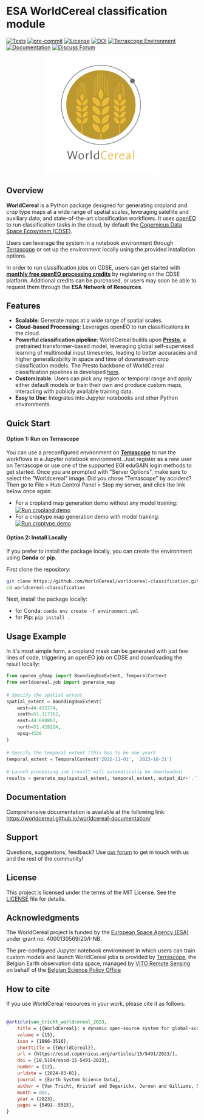 # ESA WorldCereal classification module <!-- omit in toc -->
[![Tests](https://github.com/WorldCereal/worldcereal-classification/actions/workflows/ci.yaml/badge.svg)](https://github.com/WorldCereal/worldcereal-classification/actions/workflows/ci.yaml) [![pre-commit](https://img.shields.io/badge/pre--commit-enabled-brightgreen?logo=pre-commit)](https://github.com/pre-commit/pre-commit) [![License](https://img.shields.io/badge/license-MIT-blue.svg)](https://opensource.org/licenses/MIT) [![DOI](https://img.shields.io/badge/DOI-10.5194/essd--15--5491--2023-blue)](https://doi.org/10.5194/essd-15-5491-2023)
 [![Terrascope Environment](https://img.shields.io/badge/try%20on-Terrascope-blue)](https://notebooks.terrascope.be/hub/user-redirect/git-pull?repo=https%3A%2F%2Fgithub.com%2FWorldCereal%2Fworldcereal-classification&urlpath=lab%2Ftree%2Fworldcereal-classification%2Fnotebooks%2Fworldcereal_v1_demo_default_cropland.ipynb&branch=main) [![Documentation](https://img.shields.io/badge/docs-WorldCereal%20Documentation-blue)](https://worldcereal.github.io/worldcereal-documentation/) [![Discuss Forum](https://img.shields.io/badge/discuss-forum-ED1965?logo=discourse&logoColor=white)](https://forum.esa-worldcereal.org/)


<p align="center">
  <a href="https://esa-worldcereal.org/en" target="_blank">
    <img src="assets/worldcereal_logo.jpg" alt="logo" width="300"/>
  </a>
</p>

## Overview

**WorldCereal** is a Python package designed for generating cropland and crop type maps at a wide range of spatial scales, leveraging satellite and auxiliary data, and state-of-the-art classification workflows. It uses [openEO](https://openeo.org/) to run classification tasks in the cloud, by default the [Copernicus Data Space Ecosystem (CDSE)](https://dataspace.copernicus.eu/). 

Users can leverage the system in a notebook environment through [Terrascope](https://terrascope.be/en) or set up the environment locally using the provided installation options.

In order to run classification jobs on CDSE, users can get started with [**monthly free openEO processing credits**](https://documentation.dataspace.copernicus.eu/Quotas.html) by registering on the CDSE platform. Additional credits can be purchased, or users may soon be able to request them through the **ESA Network of Resources**.

## Features

- **Scalable**: Generate maps at a wide range of spatial scales.
- **Cloud-based Processing**: Leverages openEO to run classifications in the cloud.
- **Powerful classification pipeline**: WorldCereal builds upon [**Presto**](https://arxiv.org/abs/2304.14065), a pretrained transformer-based model, leveraging global self-supervised learning of multimodal input timeseries, leading to better accuracies and higher generalizability in space and time of downstream crop classification models. The Presto backbone of WorldCereal classification pipelines is developed [here](https://github.com/WorldCereal/presto-worldcereal).
- **Customizable**: Users can pick any region or temporal range and apply either default models or train their own and produce custom maps, interacting with publicly available training data.
- **Easy to Use**: Integrates into Jupyter notebooks and other Python environments.

## Quick Start

#### Option 1: Run on Terrascope

You can use a preconfigured environment on [**Terrascope**](https://terrascope.be/en) to run the workflows in a Jupyter notebook environment. Just register as a new user on Terrascope or use one of the supported EGI eduGAIN login methods to get started. Once you are prompted with "Server Options", make sure to select the "Worldcereal" image. Did you chose "Terrascope" by accident? Then go to File > Hub Control Panel > Stop my server, and click the link below once again. 

- For a cropland map generation demo without any model training: <a href="https://notebooks.terrascope.be/hub/user-redirect/git-pull?repo=https%3A%2F%2Fgithub.com%2FWorldCereal%2Fworldcereal-classification&urlpath=lab%2Ftree%2Fworldcereal-classification%2Fnotebooks%2Fworldcereal_v1_demo_default_cropland.ipynb&branch=main"><img src="https://img.shields.io/badge/Run%20cropland%20demo-Terrascope-brightgreen" alt="Run cropland demo" valign="middle"></a>
- For a croptype map generation demo with model training: <a href="https://notebooks.terrascope.be/hub/user-redirect/git-pull?repo=https%3A%2F%2Fgithub.com%2FWorldCereal%2Fworldcereal-classification&urlpath=lab%2Ftree%2Fworldcereal-classification%2Fnotebooks%2Fworldcereal_v1_demo_custom_croptype.ipynb&branch=main"><img src="https://img.shields.io/badge/Run%20croptype%20demo-Terrascope-brightgreen" alt="Run croptype demo" valign="middle"></a>

#### Option 2: Install Locally

If you prefer to install the package locally, you can create the environment using **Conda** or **pip**.

First clone the repository:
```bash
git clone https://github.com/WorldCereal/worldcereal-classification.git
cd worldcereal-classification
```
Next, install the package locally:
- for Conda: `conda env create -f environment.yml`
- for Pip: `pip install .`

## Usage Example
In it's most simple form, a cropland mask can be generated with just few lines of code, triggering an openEO job on CDSE and downloading the result locally:

```python
from openeo_gfmap import BoundingBoxExtent, TemporalContext
from worldcereal.job import generate_map

# Specify the spatial extent
spatial_extent = BoundingBoxExtent(
    west=44.432274,
    south=51.317362,
    east=44.698802,
    north=51.428224,
    epsg=4326
)

# Specify the temporal extent (this has to be one year)
temporal_extent = TemporalContext('2022-11-01', '2023-10-31')

# Launch processing job (result will automatically be downloaded)
results = generate_map(spatial_extent, temporal_extent, output_dir='.')
```

## Documentation

Comprehensive documentation is available at the following link: https://worldcereal.github.io/worldcereal-documentation/

## Support
Questions, suggestions, feedback? Use [our forum](https://forum.esa-worldcereal.org/) to get in touch with us and the rest of the community!

## License

This project is licensed under the terms of the MIT License. See the [LICENSE](LICENSE) file for details.

## Acknowledgments

The WorldCereal project is funded by the [European Space Agency (ESA)](https://www.esa.int/) under grant no. 4000130569/20/I-NB.

The pre-configured Jupyter notebook environment in which users can train custom models and launch WorldCereal jobs is provided by [Terrascope](https://terrascope.be/en), the Belgian Earth observation data space, managed by [VITO Remote Sensing](https://remotesensing.vito.be/) on behalf of the [Belgian Science Policy Office](https://www.belspo.be/belspo/index_en.stm)

## How to cite

If you use WorldCereal resources in your work, please cite it as follows:

```bibtex

@article{van_tricht_worldcereal_2023,
	title = {{WorldCereal}: a dynamic open-source system for global-scale, seasonal, and reproducible crop and irrigation mapping},
	volume = {15},
	issn = {1866-3516},
	shorttitle = {{WorldCereal}},
	url = {https://essd.copernicus.org/articles/15/5491/2023/},
	doi = {10.5194/essd-15-5491-2023},
	number = {12},
	urldate = {2024-03-01},
	journal = {Earth System Science Data},
	author = {Van Tricht, Kristof and Degerickx, Jeroen and Gilliams, Sven and Zanaga, Daniele and Battude, Marjorie and Grosu, Alex and Brombacher, Joost and Lesiv, Myroslava and Bayas, Juan Carlos Laso and Karanam, Santosh and Fritz, Steffen and Becker-Reshef, Inbal and Franch, Belén and Mollà-Bononad, Bertran and Boogaard, Hendrik and Pratihast, Arun Kumar and Koetz, Benjamin and Szantoi, Zoltan},
	month = dec,
	year = {2023},
	pages = {5491--5515},
}
```
